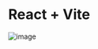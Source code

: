 # React + Vite

![image](https://github.com/oscar2697/CrytpApp/assets/77596284/66232c85-9654-4348-9a61-7bd14c98d6a5)
